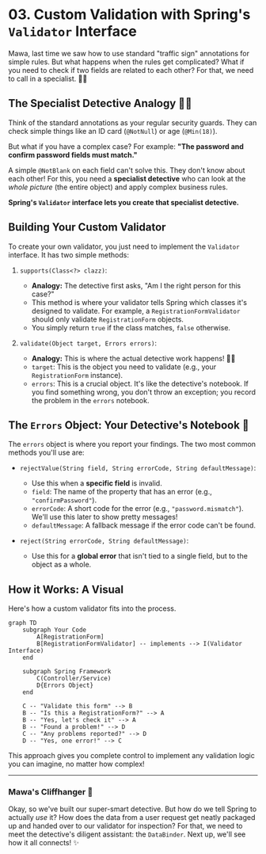 # 03. Custom Validation with Spring's `Validator` Interface

Mawa, last time we saw how to use standard "traffic sign" annotations for simple rules. But what happens when the rules get complicated? What if you need to check if two fields are related to each other? For that, we need to call in a specialist. 🕵️‍♂️

## The Specialist Detective Analogy 🕵️‍♂️

Think of the standard annotations as your regular security guards. They can check simple things like an ID card (`@NotNull`) or age (`@Min(18)`).

But what if you have a complex case? For example: **"The password and confirm password fields must match."**

A simple `@NotBlank` on each field can't solve this. They don't know about each other! For this, you need a **specialist detective** who can look at the *whole picture* (the entire object) and apply complex business rules.

**Spring's `Validator` interface lets you create that specialist detective.**

## Building Your Custom Validator

To create your own validator, you just need to implement the `Validator` interface. It has two simple methods:

1.  `supports(Class<?> clazz)`:
    *   **Analogy:** The detective first asks, "Am I the right person for this case?"
    *   This method is where your validator tells Spring which classes it's designed to validate. For example, a `RegistrationFormValidator` should only validate `RegistrationForm` objects.
    *   You simply return `true` if the class matches, `false` otherwise.

2.  `validate(Object target, Errors errors)`:
    *   **Analogy:** This is where the actual detective work happens! 🕵️‍♀️
    *   `target`: This is the object you need to validate (e.g., your `RegistrationForm` instance).
    *   `errors`: This is a crucial object. It's like the detective's notebook. If you find something wrong, you don't throw an exception; you record the problem in the `errors` notebook.

## The `Errors` Object: Your Detective's Notebook 📓

The `errors` object is where you report your findings. The two most common methods you'll use are:

*   `rejectValue(String field, String errorCode, String defaultMessage)`:
    *   Use this when a **specific field** is invalid.
    *   `field`: The name of the property that has an error (e.g., `"confirmPassword"`).
    *   `errorCode`: A short code for the error (e.g., `"password.mismatch"`). We'll use this later to show pretty messages!
    *   `defaultMessage`: A fallback message if the error code can't be found.

*   `reject(String errorCode, String defaultMessage)`:
    *   Use this for a **global error** that isn't tied to a single field, but to the object as a whole.

## How it Works: A Visual

Here's how a custom validator fits into the process.

```mermaid
graph TD
    subgraph Your Code
        A[RegistrationForm]
        B[RegistrationFormValidator] -- implements --> I(Validator Interface)
    end

    subgraph Spring Framework
        C(Controller/Service)
        D{Errors Object}
    end

    C -- "Validate this form" --> B
    B -- "Is this a RegistrationForm?" --> A
    B -- "Yes, let's check it" --> A
    B -- "Found a problem!" --> D
    C -- "Any problems reported?" --> D
    D -- "Yes, one error!" --> C
```

This approach gives you complete control to implement any validation logic you can imagine, no matter how complex!

***

### Mawa's Cliffhanger 🧗

Okay, so we've built our super-smart detective. But how do we tell Spring to actually *use* it? How does the data from a user request get neatly packaged up and handed over to our validator for inspection? For that, we need to meet the detective's diligent assistant: the `DataBinder`. Next up, we'll see how it all connects! ✨
